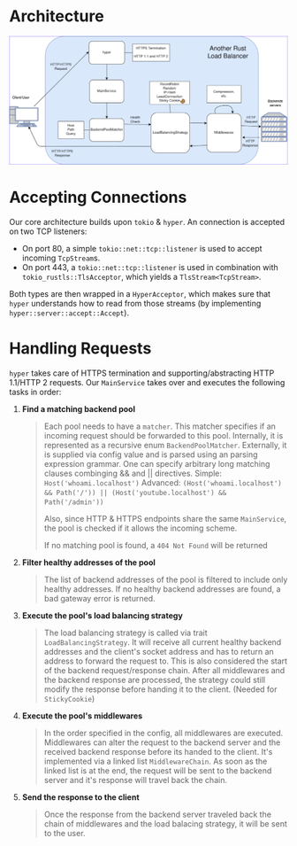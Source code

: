 # Architecture

![architecture diagram](../assets/architecture.png)

# Accepting Connections

Our core architecture builds upon `tokio` & `hyper`. An connection is accepted on two TCP listeners:

- On port 80, a simple `tokio::net::tcp::listener` is used to accept incoming `TcpStream`s.
- On port 443, a `tokio::net::tcp::listener` is used in combination with `tokio_rustls::TlsAcceptor`, which yields a `TlsStream<TcpStream>`.

Both types are then wrapped in a `HyperAcceptor`, which makes sure that `hyper` understands how to read from those streams (by implementing `hyper::server::accept::Accept`).

# Handling Requests

`hyper` takes care of HTTPS termination and supporting/abstracting HTTP 1.1/HTTP 2 requests. Our `MainService` takes over and executes the following tasks in order:

1. **Find a matching backend pool**
   > Each pool needs to have a `matcher`. This matcher specifies if an incoming request should be forwarded to this pool. Internally, it is represented as a recursive enum `BackendPoolMatcher`. Externally, it is supplied via config value and is parsed using an parsing expression grammar. One can specify arbitrary long matching clauses combinging && and || directives.
   > Simple: `Host('whoami.localhost')`
   > Advanced: `(Host('whoami.localhost') && Path('/')) || (Host('youtube.localhost') && Path('/admin'))`
   >
   > Also, since HTTP & HTTPS endpoints share the same `MainService`, the pool is checked if it allows the incoming scheme.
   >
   > If no matching pool is found, a `404 Not Found` will be returned
2. **Filter healthy addresses of the pool**
   > The list of backend addresses of the pool is filtered to include only healthy addresses. If no healthy backend addresses are found, a bad gateway error is returned.
3. **Execute the pool's load balancing strategy**
   > The load balancing strategy is called via trait `LoadBalancingStrategy`. It will receive all current healthy backend addresses and the client's socket address and has to return an address to forward the request to. This is also considered the start of the backend request/response chain. After all middlewares and the backend response are processed, the strategy could still modify the response before handing it to the client. (Needed for `StickyCookie`)
4. **Execute the pool's middlewares**
   > In the order specified in the config, all middlewares are executed. Middlewares can alter the request to the backend server and the received backend response before its handed to the client. It's implemented via a linked list `MiddlewareChain`. As soon as the linked list is at the end, the request will be sent to the backend server and it's response will travel back the chain.
5. **Send the response to the client**
   > Once the response from the backend server traveled back the chain of middlewares and the load balacing strategy, it will be sent to the user.
